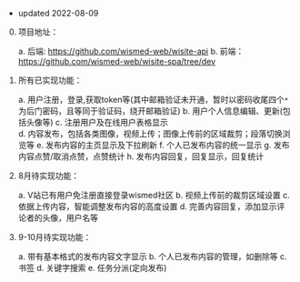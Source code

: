 * updated 2022-08-09

0. 项目地址：

   a. 后端: https://github.com/wismed-web/wisite-api
   b. 前端：https://github.com/wismed-web/wisite-spa/tree/dev  

1. 所有已实现功能：
   
   a. 用户注册，登录,获取token等(其中邮箱验证未开通，暂时以密码收尾四个`*`为后门密码，且等同于验证码，绕开邮箱验证)
   b. 用户个人信息编辑、更新(包括头像等)
   c. 注册用户及在线用户表格显示   
   d. 内容发布，包括各类图像，视频上传；图像上传前的区域裁剪；段落切换浏览等
   e. 发布内容的主页显示及下拉刷新
   f. 个人已发布内容的统一显示
   g. 发布内容点赞/取消点赞，点赞统计
   h. 发布内容回复，回复显示，回复统计

2. 8月待实现功能：
   
   a. V站已有用户免注册直接登录wismed社区
   b. 视频上传前的裁剪区域设置
   c. 依据上传内容，智能调整发布内容的高度设置
   d. 完善内容回复，添加显示评论者的头像，用户名等

3. 9-10月待实现功能：

   a. 带有基本格式的发布内容文字显示
   b. 个人已发布内容的管理，如删除等
   c. 书签
   d. 关键字搜索
   e. 任务分派(定向发布)
  
   